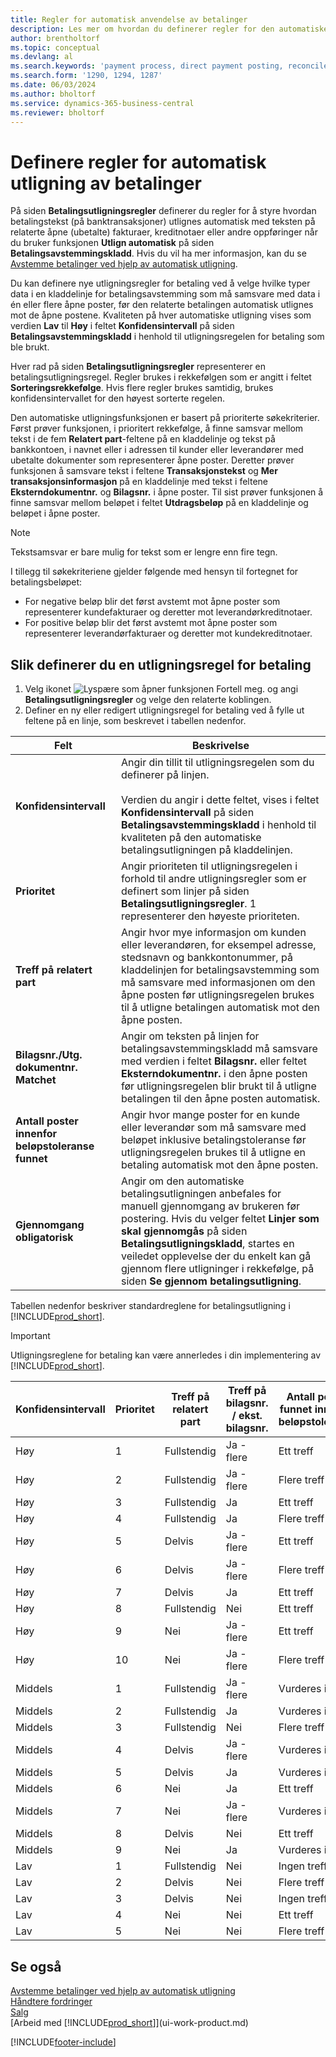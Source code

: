 ```yaml
---
title: Regler for automatisk anvendelse av betalinger
description: Les mer om hvordan du definerer regler for den automatiske utligning av betalinger på siden Betalingsutligningsregler.
author: brentholtorf
ms.topic: conceptual
ms.devlang: al
ms.search.keywords: 'payment process, direct payment posting, reconcile payment, expenses, cash receipts'
ms.search.form: '1290, 1294, 1287'
ms.date: 06/03/2024
ms.author: bholtorf
ms.service: dynamics-365-business-central
ms.reviewer: bholtorf
---
```

# <a name="set-up-rules-for-automatic-application-of-payments"></a>Definere regler for automatisk utligning av betalinger

På siden **Betalingsutligningsregler** definerer du regler for å styre hvordan betalingstekst (på banktransaksjoner) utlignes automatisk med teksten på relaterte åpne (ubetalte) fakturaer, kreditnotaer eller andre oppføringer når du bruker funksjonen **Utlign automatisk** på siden **Betalingsavstemmingskladd**. Hvis du vil ha mer informasjon, kan du se [Avstemme betalinger ved hjelp av automatisk utligning](receivables-how-reconcile-payments-auto-application.md).

Du kan definere nye utligningsregler for betaling ved å velge hvilke typer data i en kladdelinje for betalingsavstemming som må samsvare med data i én eller flere åpne poster, før den relaterte betalingen automatisk utlignes mot de åpne postene. Kvaliteten på hver automatiske utligning vises som verdien **Lav** til **Høy** i feltet **Konfidensintervall** på siden **Betalingsavstemmingskladd** i henhold til utligningsregelen for betaling som ble brukt.

Hver rad på siden **Betalingsutligningsregler** representerer en betalingsutligningsregel. Regler brukes i rekkefølgen som er angitt i feltet **Sorteringsrekkefølge**. Hvis flere regler brukes samtidig, brukes konfidensintervallet for den høyest sorterte regelen.

Den automatiske utligningsfunksjonen er basert på prioriterte søkekriterier. Først prøver funksjonen, i prioritert rekkefølge, å finne samsvar mellom tekst i de fem **Relatert part**-feltene på en kladdelinje og tekst på bankkontoen, i navnet eller i adressen til kunder eller leverandører med ubetalte dokumenter som representerer åpne poster. Deretter prøver funksjonen å samsvare tekst i feltene **Transaksjonstekst** og **Mer transaksjonsinformasjon** på en kladdelinje med tekst i feltene **Eksterndokumentnr.** og **Bilagsnr.** i åpne poster. Til sist prøver funksjonen å finne samsvar mellom beløpet i feltet **Utdragsbeløp** på en kladdelinje og beløpet i åpne poster.

> [!NOTE]
> Tekstsamsvar er bare mulig for tekst som er lengre enn fire tegn.

I tillegg til søkekriteriene gjelder følgende med hensyn til fortegnet for betalingsbeløpet:

- For negative beløp blir det først avstemt mot åpne poster som representerer kundefakturaer og deretter mot leverandørkreditnotaer.
- For positive beløp blir det først avstemt mot åpne poster som representerer leverandørfakturaer og deretter mot kundekreditnotaer.

## <a name="to-set-up-a-payment-application-rule"></a>Slik definerer du en utligningsregel for betaling
1. Velg ikonet ![Lyspære som åpner funksjonen Fortell meg.](media/ui-search/search_small.png "Fortell hva du vil gjøre") og angi **Betalingsutligningsregler** og velge den relaterte koblingen.
2. Definer en ny eller redigert utligningsregel for betaling ved å fylle ut feltene på en linje, som beskrevet i tabellen nedenfor.

|Felt|Beskrivelse|
|-|-|
|**Konfidensintervall**|Angir din tillit til utligningsregelen som du definerer på linjen. <br /></br>Verdien du angir i dette feltet, vises i feltet **Konfidensintervall** på siden **Betalingsavstemmingskladd** i henhold til kvaliteten på den automatiske betalingsutligningen på kladdelinjen.|
|**Prioritet**|Angir prioriteten til utligningsregelen i forhold til andre utligningsregler som er definert som linjer på siden **Betalingsutligningsregler**. 1 representerer den høyeste prioriteten.|
|**Treff på relatert part**|Angir hvor mye informasjon om kunden eller leverandøren, for eksempel adresse, stedsnavn og bankkontonummer, på kladdelinjen for betalingsavstemming som må samsvare med informasjonen om den åpne posten før utligningsregelen brukes til å utligne betalingen automatisk mot den åpne posten.|
|**Bilagsnr./Utg. dokumentnr. Matchet**|Angir om teksten på linjen for betalingsavstemmingskladd må samsvare med verdien i feltet **Bilagsnr.** eller feltet **Eksterndokumentnr.** i den åpne posten før utligningsregelen blir brukt til å utligne betalingen til den åpne posten automatisk.|
|**Antall poster innenfor beløpstoleranse funnet**|Angir hvor mange poster for en kunde eller leverandør som må samsvare med beløpet inklusive betalingstoleranse før utligningsregelen brukes til å utligne en betaling automatisk mot den åpne posten.|
|**Gjennomgang obligatorisk**|Angir om den automatiske betalingsutligningen anbefales for manuell gjennomgang av brukeren før postering. Hvis du velger feltet **Linjer som skal gjennomgås** på siden **Betalingsutligningskladd**, startes en veiledet opplevelse der du enkelt kan gå gjennom flere utligninger i rekkefølge, på siden **Se gjennom betalingsutligning**.|

Tabellen nedenfor beskriver standardreglene for betalingsutligning i [!INCLUDE[prod_short](includes/prod_short.md)].

> [!Important]
> Utligningsreglene for betaling kan være annerledes i din implementering av [!INCLUDE[prod_short](includes/prod_short.md)].

| Konfidensintervall | Prioritet | Treff på relatert part | Treff på bilagsnr. / ekst. bilagsnr. | Antall poster funnet innenfor beløpstoleranse |
|------------------|----------|-----------------------|--------------------------------|--------------------------------|
| Høy             | 1        | Fullstendig                 | Ja - flere                 | Ett treff                      |
| Høy             | 2        | Fullstendig                 | Ja - flere                 | Flere treff               |
| Høy             | 3        | Fullstendig                 | Ja                            | Ett treff                      |
| Høy             | 4        | Fullstendig                 | Ja                            | Flere treff               |
| Høy             | 5        | Delvis             | Ja - flere                 | Ett treff                      |
| Høy             | 6        | Delvis             | Ja - flere                 | Flere treff               |
| Høy             | 7        | Delvis             | Ja                            | Ett treff                      |
| Høy             | 8        | Fullstendig                 | Nei                             | Ett treff                      |
| Høy             | 9        | Nei                    | Ja - flere                 | Ett treff                      |
| Høy             | 10       | Nei                    | Ja - flere                 | Flere treff               |
| Middels           | 1        | Fullstendig                 | Ja - flere                 | Vurderes ikke                 |
| Middels           | 2        | Fullstendig                 | Ja                            | Vurderes ikke                 |
| Middels           | 3        | Fullstendig                 | Nei                             | Flere treff               |
| Middels           | 4        | Delvis             | Ja - flere                 | Vurderes ikke                 |
| Middels           | 5        | Delvis             | Ja                            | Vurderes ikke                 |
| Middels           | 6        | Nei                    | Ja                            | Ett treff                      |
| Middels           | 7        | Nei                    | Ja - flere                   | Vurderes ikke                 |
| Middels           | 8        | Delvis             | Nei                             | Ett treff                      |
| Middels           | 9        | Nei                    | Ja                            | Vurderes ikke                 |
| Lav              | 1        | Fullstendig                 | Nei                             | Ingen treff                     |
| Lav              | 2        | Delvis             | Nei                             | Flere treff               |
| Lav              | 3        | Delvis             | Nei                             | Ingen treff                     |
| Lav              | 4        | Nei                    | Nei                             | Ett treff                      |
| Lav              | 5        | Nei                    | Nei                             | Flere treff               |

## <a name="see-also"></a>Se også
[Avstemme betalinger ved hjelp av automatisk utligning](receivables-how-reconcile-payments-auto-application.md)  
[Håndtere fordringer](receivables-manage-receivables.md)  
[Salg](sales-manage-sales.md)  
[Arbeid med [!INCLUDE[prod_short](includes/prod_short.md)]](ui-work-product.md)


[!INCLUDE[footer-include](includes/footer-banner.md)]
